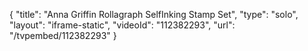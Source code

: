 {
    "title": "Anna Griffin Rollagraph SelfInking Stamp Set",
    "type": "solo",
    "layout": "iframe-static",
    "videoId": "112382293",
    "url": "\/tvpembed\/112382293"
}